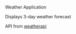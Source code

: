 Weather Application

Displays 3-day weather forecast


API from [weatherapi](http://www.weatherapi.com/)
